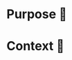 # Purpose :dart:

<!--

* Emphasize the WHY over the WHAT
* Remember your reviewer doesn't have your context

-->

# Context :brain:

<!--

For example: "Part of commissioning service x (reference a link to a work item)"

** Be liberal with links. **

-->
